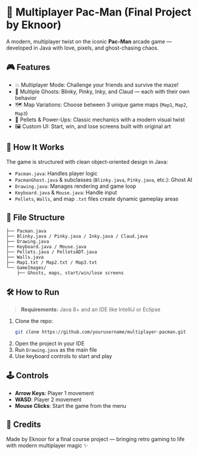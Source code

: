# 👾 Multiplayer Pac-Man (Final Project by Eknoor)

A modern, multiplayer twist on the iconic **Pac-Man** arcade game — developed in Java with love, pixels, and ghost-chasing chaos.

## 🎮 Features

- 💥 Multiplayer Mode: Challenge your friends and survive the maze!
- 👻 Multiple Ghosts: Blinky, Pinky, Inky, and Claud — each with their own behavior
- 🗺️ Map Variations: Choose between 3 unique game maps (`Map1`, `Map2`, `Map3`)
- 🍒 Pellets & Power-Ups: Classic mechanics with a modern visual twist
- 🖼️ Custom UI: Start, win, and lose screens built with original art

## 🧠 How It Works

The game is structured with clean object-oriented design in Java:
- `Pacman.java`: Handles player logic  
- `PacmanGhost.java` & subclasses (`Blinky.java`, `Pinky.java`, etc.): Ghost AI  
- `Drawing.java`: Manages rendering and game loop  
- `Keyboard.java` & `Mouse.java`: Handle input  
- `Pellets`, `Walls`, and map `.txt` files create dynamic gameplay areas  

## 🧩 File Structure

```
├── Pacman.java
├── Blinky.java / Pinky.java / Inky.java / Claud.java
├── Drawing.java
├── Keyboard.java / Mouse.java
├── Pellets.java / PelletsADT.java
├── Walls.java
├── Map1.txt / Map2.txt / Map3.txt
└── GameImages/
    ├── Ghosts, maps, start/win/lose screens
```

## 🛠️ How to Run

> **Requirements:** Java 8+ and an IDE like IntelliJ or Eclipse

1. Clone the repo:
   ```bash
   git clone https://github.com/yourusername/multiplayer-pacman.git
   ```
2. Open the project in your IDE  
3. Run `Drawing.java` as the main file  
4. Use keyboard controls to start and play  

## 🕹️ Controls

- **Arrow Keys**: Player 1 movement  
- **WASD**: Player 2 movement  
- **Mouse Clicks**: Start the game from the menu  

## 🚀 Credits

Made by Eknoor for a final course project — bringing retro gaming to life with modern multiplayer magic ✨
